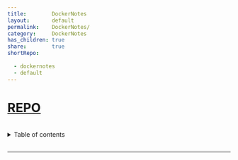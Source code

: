 ```yaml
---
title:        DockerNotes    
layout:       default    
permalink:    DockerNotes/    
category:     DockerNotes    
has_children: true    
share:        true    
shortRepo:    
    
  - dockernotes    
  - default             
---
```


# [REPO](https://github.com/14paxton/DockerNotes)

<br/>

<details markdown="block">                
<summary>                
Table of contents                
</summary>                
{: .text-delta }                
1. TOC                
{:toc}                
</details>                

<br/>       

<link rel="modulepreload" href="/assets/js/imageLoader.js">
<script type="module" async src="/assets/js/imageLoader.js"></script>

***

<div id="imageContainer" data-key-as-header="true" data-zoom-on-hover="true" data-img-loader="dockerImages.js" style="width: auto; height: auto;"></div>